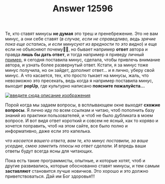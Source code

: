 ﻿---
title: "Answer 12596"
se.owner.user_id: 264178
se.owner.display_name: "Dev18"
se.owner.link: "https://ru.meta.stackoverflow.com/users/264178/dev18"
se.answer_id: 12596
se.question_id: 12561
se.post_type: answer
se.is_accepted: False
---
<p>Те, кто ставят минусы <strong>не думая</strong> это треш и пренебрежение. Это не вам минус, а они себе ставят (<em>в случае, если не справедливо, ведь зрячие пока еще остались, и если минусуют из вредности то это видно</em>) и еще если не объясняют почему🤦‍♀️, но бывает например <strong>ответ</strong> автора и правда <strong>лишь бы дать ответ</strong>, и тогда например я приведу личный <a href="https://ru.stackoverflow.com/questions/1033804/%D0%9F%D0%BE%D1%87%D0%B5%D0%BC%D1%83-%D0%BD%D0%B5-%D1%81%D0%BE%D0%B7%D0%B4%D0%B0%D0%B5%D1%82%D1%81%D1%8F-%D0%BA%D0%BE%D0%BC%D0%BF%D0%BE%D0%BD%D0%B5%D0%BD%D1%82">пример</a>, я сегодня поставила минус, сделала, чтобы привлечь внимание автора, и узнать более развернутый ответ. Кстати, я за минус тоже минус получила, но он зайдет, дополнит ответ... и я лично, уберу свой минус. А что касается, тех, кто просто тыкает на минусы, жаль, что невозможно это пресекать, ведь когда я например поставила минус, выходит <strong>popUp</strong>, где культурно написано <strong>поясните пожалуйста…</strong></p>
<p><a href="https://i.stack.imgur.com/L2tLQ.png" rel="nofollow noreferrer"><img src="https://i.stack.imgur.com/L2tLQ.png" alt="введите сюда описание изображения" /></a></p>
<p>Порой когда мы задаем вопросы, в всплывающем окне выходят <strong>схожие вопросы</strong>. Я лично иду по всем ссылкам и читаю, чтоб пополнить базу знаний из практики пользователей, и чтоб не было дубликата в моем вопросе. И вот видя ответ короткий и совсем не ясный, как то коряво и хочется поправить, чтоб на этом сайте, все было полно и информативно, даже если это капелька.</p>
<p><em>что касается вашего ответа, вам те, кто минус поставили, за ваше усердие, смею заметить плюсы на ответ сделали.</em>  И впредь ваши ответы будут всегда ясны для читающих.</p>
<p>Пока есть такие программисты, опытные, и которые хотят, чтоб и другие развивались, которые обоснованно ставят минусы, и тем самым <strong>заставляют</strong> становится лучше новичков. Это хорошо и это должно приветствоваться. Дай им Бог здоровья!!!</p>
